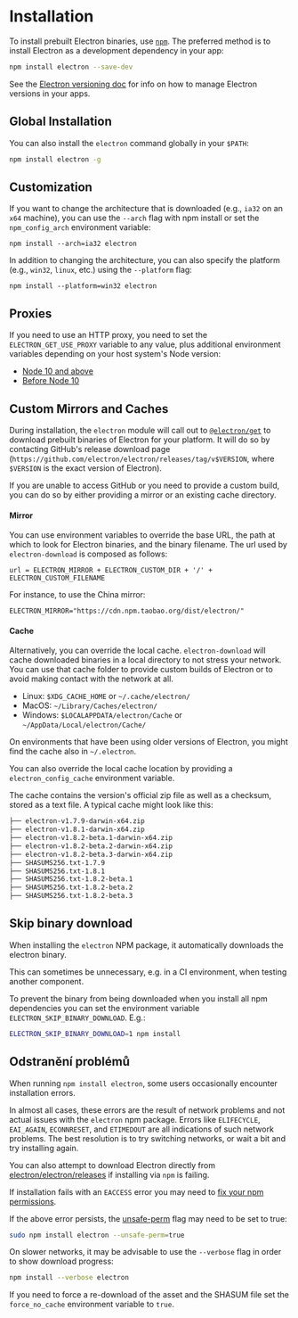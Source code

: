 # Installation

To install prebuilt Electron binaries, use [`npm`](https://docs.npmjs.com). The preferred method is to install Electron as a development dependency in your app:

```sh
npm install electron --save-dev
```

See the [Electron versioning doc](./electron-versioning.md) for info on how to manage Electron versions in your apps.

## Global Installation

You can also install the `electron` command globally in your `$PATH`:

```sh
npm install electron -g
```

## Customization

If you want to change the architecture that is downloaded (e.g., `ia32` on an `x64` machine), you can use the `--arch` flag with npm install or set the `npm_config_arch` environment variable:

```shell
npm install --arch=ia32 electron
```

In addition to changing the architecture, you can also specify the platform (e.g., `win32`, `linux`, etc.) using the `--platform` flag:

```shell
npm install --platform=win32 electron
```

## Proxies

If you need to use an HTTP proxy, you need to set the `ELECTRON_GET_USE_PROXY` variable to any value, plus additional environment variables depending on your host system's Node version:

* [Node 10 and above](https://github.com/gajus/global-agent/blob/v2.1.5/README.md#environment-variables)
* [Before Node 10](https://github.com/np-maintain/global-tunnel/blob/v2.7.1/README.md#auto-config)

## Custom Mirrors and Caches

During installation, the `electron` module will call out to [`@electron/get`](https://github.com/electron/get) to download prebuilt binaries of Electron for your platform. It will do so by contacting GitHub's release download page (`https://github.com/electron/electron/releases/tag/v$VERSION`, where `$VERSION` is the exact version of Electron).

If you are unable to access GitHub or you need to provide a custom build, you can do so by either providing a mirror or an existing cache directory.

#### Mirror

You can use environment variables to override the base URL, the path at which to look for Electron binaries, and the binary filename. The url used by `electron-download` is composed as follows:

```plaintext
url = ELECTRON_MIRROR + ELECTRON_CUSTOM_DIR + '/' + ELECTRON_CUSTOM_FILENAME
```

For instance, to use the China mirror:

```plaintext
ELECTRON_MIRROR="https://cdn.npm.taobao.org/dist/electron/"
```

#### Cache

Alternatively, you can override the local cache. `electron-download` will cache downloaded binaries in a local directory to not stress your network. You can use that cache folder to provide custom builds of Electron or to avoid making contact with the network at all.

* Linux: `$XDG_CACHE_HOME` or `~/.cache/electron/`
* MacOS: `~/Library/Caches/electron/`
* Windows: `$LOCALAPPDATA/electron/Cache` or `~/AppData/Local/electron/Cache/`

On environments that have been using older versions of Electron, you might find the cache also in `~/.electron`.

You can also override the local cache location by providing a `electron_config_cache` environment variable.

The cache contains the version's official zip file as well as a checksum, stored as a text file. A typical cache might look like this:

```sh
├── electron-v1.7.9-darwin-x64.zip
├── electron-v1.8.1-darwin-x64.zip
├── electron-v1.8.2-beta.1-darwin-x64.zip
├── electron-v1.8.2-beta.2-darwin-x64.zip
├── electron-v1.8.2-beta.3-darwin-x64.zip
├── SHASUMS256.txt-1.7.9
├── SHASUMS256.txt-1.8.1
├── SHASUMS256.txt-1.8.2-beta.1
├── SHASUMS256.txt-1.8.2-beta.2
├── SHASUMS256.txt-1.8.2-beta.3
```

## Skip binary download

When installing the `electron` NPM package, it automatically downloads the electron binary.

This can sometimes be unnecessary, e.g. in a CI environment, when testing another component.

To prevent the binary from being downloaded when you install all npm dependencies you can set the environment variable `ELECTRON_SKIP_BINARY_DOWNLOAD`. E.g.:

```sh
ELECTRON_SKIP_BINARY_DOWNLOAD=1 npm install
```

## Odstranění problémů

When running `npm install electron`, some users occasionally encounter installation errors.

In almost all cases, these errors are the result of network problems and not actual issues with the `electron` npm package. Errors like `ELIFECYCLE`, `EAI_AGAIN`, `ECONNRESET`, and `ETIMEDOUT` are all indications of such network problems. The best resolution is to try switching networks, or wait a bit and try installing again.

You can also attempt to download Electron directly from [electron/electron/releases](https://github.com/electron/electron/releases) if installing via `npm` is failing.

If installation fails with an `EACCESS` error you may need to [fix your npm permissions](https://docs.npmjs.com/getting-started/fixing-npm-permissions).

If the above error persists, the [unsafe-perm](https://docs.npmjs.com/misc/config#unsafe-perm) flag may need to be set to true:

```sh
sudo npm install electron --unsafe-perm=true
```

On slower networks, it may be advisable to use the `--verbose` flag in order to show download progress:

```sh
npm install --verbose electron
```

If you need to force a re-download of the asset and the SHASUM file set the `force_no_cache` environment variable to `true`.